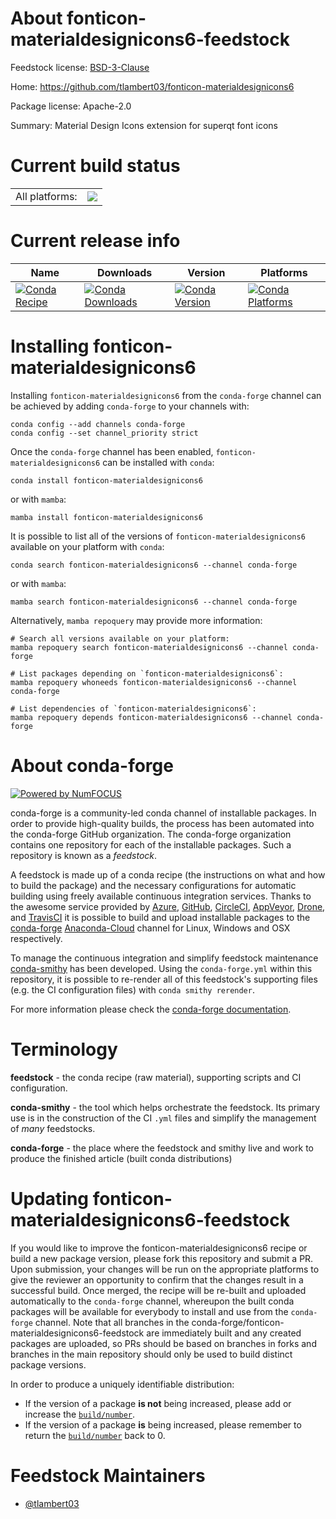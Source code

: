 About fonticon-materialdesignicons6-feedstock
=============================================

Feedstock license: [BSD-3-Clause](https://github.com/conda-forge/fonticon-materialdesignicons6-feedstock/blob/main/LICENSE.txt)

Home: https://github.com/tlambert03/fonticon-materialdesignicons6

Package license: Apache-2.0

Summary: Material Design Icons extension for superqt font icons

Current build status
====================


<table><tr><td>All platforms:</td>
    <td>
      <a href="https://dev.azure.com/conda-forge/feedstock-builds/_build/latest?definitionId=16240&branchName=main">
        <img src="https://dev.azure.com/conda-forge/feedstock-builds/_apis/build/status/fonticon-materialdesignicons6-feedstock?branchName=main">
      </a>
    </td>
  </tr>
</table>

Current release info
====================

| Name | Downloads | Version | Platforms |
| --- | --- | --- | --- |
| [![Conda Recipe](https://img.shields.io/badge/recipe-fonticon--materialdesignicons6-green.svg)](https://anaconda.org/conda-forge/fonticon-materialdesignicons6) | [![Conda Downloads](https://img.shields.io/conda/dn/conda-forge/fonticon-materialdesignicons6.svg)](https://anaconda.org/conda-forge/fonticon-materialdesignicons6) | [![Conda Version](https://img.shields.io/conda/vn/conda-forge/fonticon-materialdesignicons6.svg)](https://anaconda.org/conda-forge/fonticon-materialdesignicons6) | [![Conda Platforms](https://img.shields.io/conda/pn/conda-forge/fonticon-materialdesignicons6.svg)](https://anaconda.org/conda-forge/fonticon-materialdesignicons6) |

Installing fonticon-materialdesignicons6
========================================

Installing `fonticon-materialdesignicons6` from the `conda-forge` channel can be achieved by adding `conda-forge` to your channels with:

```
conda config --add channels conda-forge
conda config --set channel_priority strict
```

Once the `conda-forge` channel has been enabled, `fonticon-materialdesignicons6` can be installed with `conda`:

```
conda install fonticon-materialdesignicons6
```

or with `mamba`:

```
mamba install fonticon-materialdesignicons6
```

It is possible to list all of the versions of `fonticon-materialdesignicons6` available on your platform with `conda`:

```
conda search fonticon-materialdesignicons6 --channel conda-forge
```

or with `mamba`:

```
mamba search fonticon-materialdesignicons6 --channel conda-forge
```

Alternatively, `mamba repoquery` may provide more information:

```
# Search all versions available on your platform:
mamba repoquery search fonticon-materialdesignicons6 --channel conda-forge

# List packages depending on `fonticon-materialdesignicons6`:
mamba repoquery whoneeds fonticon-materialdesignicons6 --channel conda-forge

# List dependencies of `fonticon-materialdesignicons6`:
mamba repoquery depends fonticon-materialdesignicons6 --channel conda-forge
```


About conda-forge
=================

[![Powered by
NumFOCUS](https://img.shields.io/badge/powered%20by-NumFOCUS-orange.svg?style=flat&colorA=E1523D&colorB=007D8A)](https://numfocus.org)

conda-forge is a community-led conda channel of installable packages.
In order to provide high-quality builds, the process has been automated into the
conda-forge GitHub organization. The conda-forge organization contains one repository
for each of the installable packages. Such a repository is known as a *feedstock*.

A feedstock is made up of a conda recipe (the instructions on what and how to build
the package) and the necessary configurations for automatic building using freely
available continuous integration services. Thanks to the awesome service provided by
[Azure](https://azure.microsoft.com/en-us/services/devops/), [GitHub](https://github.com/),
[CircleCI](https://circleci.com/), [AppVeyor](https://www.appveyor.com/),
[Drone](https://cloud.drone.io/welcome), and [TravisCI](https://travis-ci.com/)
it is possible to build and upload installable packages to the
[conda-forge](https://anaconda.org/conda-forge) [Anaconda-Cloud](https://anaconda.org/)
channel for Linux, Windows and OSX respectively.

To manage the continuous integration and simplify feedstock maintenance
[conda-smithy](https://github.com/conda-forge/conda-smithy) has been developed.
Using the ``conda-forge.yml`` within this repository, it is possible to re-render all of
this feedstock's supporting files (e.g. the CI configuration files) with ``conda smithy rerender``.

For more information please check the [conda-forge documentation](https://conda-forge.org/docs/).

Terminology
===========

**feedstock** - the conda recipe (raw material), supporting scripts and CI configuration.

**conda-smithy** - the tool which helps orchestrate the feedstock.
                   Its primary use is in the construction of the CI ``.yml`` files
                   and simplify the management of *many* feedstocks.

**conda-forge** - the place where the feedstock and smithy live and work to
                  produce the finished article (built conda distributions)


Updating fonticon-materialdesignicons6-feedstock
================================================

If you would like to improve the fonticon-materialdesignicons6 recipe or build a new
package version, please fork this repository and submit a PR. Upon submission,
your changes will be run on the appropriate platforms to give the reviewer an
opportunity to confirm that the changes result in a successful build. Once
merged, the recipe will be re-built and uploaded automatically to the
`conda-forge` channel, whereupon the built conda packages will be available for
everybody to install and use from the `conda-forge` channel.
Note that all branches in the conda-forge/fonticon-materialdesignicons6-feedstock are
immediately built and any created packages are uploaded, so PRs should be based
on branches in forks and branches in the main repository should only be used to
build distinct package versions.

In order to produce a uniquely identifiable distribution:
 * If the version of a package **is not** being increased, please add or increase
   the [``build/number``](https://docs.conda.io/projects/conda-build/en/latest/resources/define-metadata.html#build-number-and-string).
 * If the version of a package **is** being increased, please remember to return
   the [``build/number``](https://docs.conda.io/projects/conda-build/en/latest/resources/define-metadata.html#build-number-and-string)
   back to 0.

Feedstock Maintainers
=====================

* [@tlambert03](https://github.com/tlambert03/)

